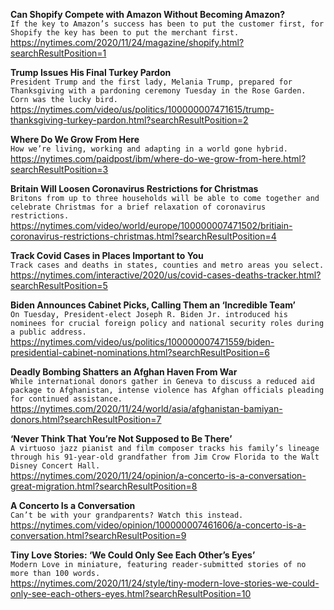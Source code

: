 **Can Shopify Compete with Amazon Without Becoming Amazon?**\
`If the key to Amazon’s success has been to put the customer first, for Shopify the key has been to put the merchant first.`\
https://nytimes.com/2020/11/24/magazine/shopify.html?searchResultPosition=1

**Trump Issues His Final Turkey Pardon**\
`President Trump and the first lady, Melania Trump, prepared for Thanksgiving with a pardoning ceremony Tuesday in the Rose Garden. Corn was the lucky bird.`\
https://nytimes.com/video/us/politics/100000007471615/trump-thanksgiving-turkey-pardon.html?searchResultPosition=2

**Where Do We Grow From Here**\
`How we’re living, working and adapting in a world gone hybrid.`\
https://nytimes.com/paidpost/ibm/where-do-we-grow-from-here.html?searchResultPosition=3

**Britain Will Loosen Coronavirus Restrictions for Christmas**\
`Britons from up to three households will be able to come together and celebrate Christmas for a brief relaxation of coronavirus restrictions.`\
https://nytimes.com/video/world/europe/100000007471502/britiain-coronavirus-restrictions-christmas.html?searchResultPosition=4

**Track Covid Cases in Places Important to You**\
`Track cases and deaths in states, counties and metro areas you select.`\
https://nytimes.com/interactive/2020/us/covid-cases-deaths-tracker.html?searchResultPosition=5

**Biden Announces Cabinet Picks, Calling Them an ‘Incredible Team’**\
`On Tuesday, President-elect Joseph R. Biden Jr. introduced his nominees for crucial foreign policy and national security roles during a public address.`\
https://nytimes.com/video/us/politics/100000007471559/biden-presidential-cabinet-nominations.html?searchResultPosition=6

**Deadly Bombing Shatters an Afghan Haven From War**\
`While international donors gather in Geneva to discuss a reduced aid package to Afghanistan, intense violence has Afghan officials pleading for continued assistance.`\
https://nytimes.com/2020/11/24/world/asia/afghanistan-bamiyan-donors.html?searchResultPosition=7

**‘Never Think That You’re Not Supposed to Be There’**\
`A virtuoso jazz pianist and film composer tracks his family’s lineage through his 91-year-old grandfather from Jim Crow Florida to the Walt Disney Concert Hall.`\
https://nytimes.com/2020/11/24/opinion/a-concerto-is-a-conversation-great-migration.html?searchResultPosition=8

**A Concerto Is a Conversation**\
`Can’t be with your grandparents? Watch this instead.`\
https://nytimes.com/video/opinion/100000007461606/a-concerto-is-a-conversation.html?searchResultPosition=9

**Tiny Love Stories: ‘We Could Only See Each Other’s Eyes’**\
`Modern Love in miniature, featuring reader-submitted stories of no more than 100 words.`\
https://nytimes.com/2020/11/24/style/tiny-modern-love-stories-we-could-only-see-each-others-eyes.html?searchResultPosition=10

